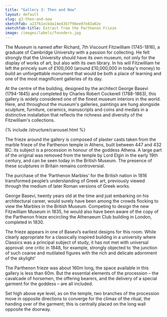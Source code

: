 ```yaml
---
title: "Gallery 3: Then and Now"
layout: default
slug: g3-then-and-now
sketchfab: a23761ecbda14e43b7f96ee07e83a02e
sketchfab-title: Extract from the Parthenon Frieze
image: /images/labels/founders.jpg
---
```


The Museum is named after Richard, 7th Viscount Fitzwilliam (1745-1816), a graduate of Cambridge University with a passion for collecting. He felt strongly that the University should have its own museum, not only for the display of works of art, but also with its own library. In his will Fitzwilliam he left the princely sum of £100,000 (around £10,000,000 in today's money) to build an unforgettable monument that would be both a place of learning and one of the most magnificent galleries of its day.

At the centre of the building, designed by the architect George Basevi (1794-1845) and completed by Charles Robert Cockerell (1788-1863), this gallery is widely considered one of the finest museum interiors in the world.
Here, and throughout the museum's galleries, paintings are hung alongside sculpture, furniture, ceramics, manuscripts and coins and medals in a distinctive installation that reflects the richness and diversity of the Fitzwilliam's collections.

{% include /structure/carousel.html %}

The frieze around the gallery is composed of plaster casts taken from the marble frieze of the Parthenon temple in Athens, built between 447 and 432 BC: its subject is a procession in honour of the goddess Athena. A large part of the original was removed from the temple by Lord Elgin in the early 19th century, and can be seen today in the British Museum. The presence of these sculptures in Britain remains controversial.

The purchase of the ‘Parthenon Marbles’ for the British nation in 1816 transformed people’s understanding of Greek art, previously viewed through the medium of later Roman versions of Greek works.

George Basevi, twenty years old at the time and just embarking on his architectural career, would surely have been among the crowds flocking to view the Marbles in the British Museum. Competing to design the new Fitzwilliam Museum in 1835, he would also have been aware of the copy of the Parthenon frieze encircling the Athenaeum Club building in London, completed in 1830.  

The frieze appears in one of Basevi’s earliest designs for this room. While clearly appropriate for a classically inspired building in a university where Classics was a principal subject of study, it has not met with universal approval: one critic in 1848, for example, strongly objected to ‘the junction of such coarse and mutilated figures with the rich and delicate adornment of the skylight’

The Parthenon frieze was about 160m long, the space available in this gallery is less than 60m. But the essential elements of the procession – the cavalcade of horsemen, the offering bearers, and the delivery of a special garment for the goddess – are all included.

Set high above eye level, as on the temple, two branches of the procession move in opposite directions to converge for the climax of the ritual, the handing over of the garment; this is centrally placed on the long wall opposite the doorway.
